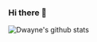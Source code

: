 ### Hi there 👋

<!--
**dwayne-hale/dwayne-hale** is a ✨ _special_ ✨ repository because its `README.md` (this file) appears on your GitHub profile.

Here are some ideas to get you started:

- 🔭 I’m currently working on ...
- 🌱 I’m currently learning ...
- 👯 I’m looking to collaborate on ...
- 🤔 I’m looking for help with ...
- 💬 Ask me about ...
- 📫 How to reach me: ...
- 😄 Pronouns: ...
- ⚡ Fun fact: ...
-->
![Dwayne's github stats](https://github-readme-stats.vercel.app/api?username=dwayne-hale&show_icons=true&theme=github_dark) 
